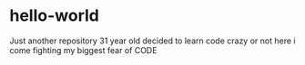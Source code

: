 # hello-world
Just another repository
31 year old
decided to learn code
crazy or not
here i come
fighting my biggest fear of CODE
